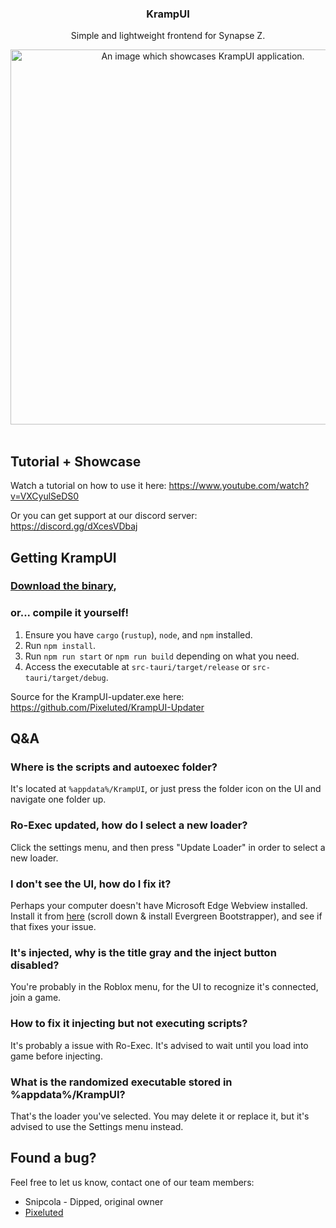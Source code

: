 <div align="center">
    <h3>KrampUI</h3>
    <p>Simple and lightweight frontend for Synapse Z.</p>
    <img src="https://mentally-insane.pixeluted.com/Yoha8/CaXAlOjI60.png/raw" alt="An image which showcases KrampUI application." width="600"/>
</div>
<br />

## Tutorial + Showcase
Watch a tutorial on how to use it here: https://www.youtube.com/watch?v=VXCyulSeDS0

Or you can get support at our discord server: https://discord.gg/dXcesVDbaj

## Getting KrampUI

### [Download the binary](https://github.com/Pixeluted/KrampUI/releases/latest),

### or... compile it yourself!
1. Ensure you have `cargo` (`rustup`), `node`, and `npm` installed.
2. Run `npm install`.
3. Run `npm run start` or `npm run build` depending on what you need.
4. Access the executable at `src-tauri/target/release` or `src-tauri/target/debug`.

Source for the KrampUI-updater.exe here: https://github.com/Pixeluted/KrampUI-Updater

## Q&A
### Where is the scripts and autoexec folder?
It's located at ``%appdata%/KrampUI``, or just press the folder icon on the UI and navigate one folder up.

### Ro-Exec updated, how do I select a new loader?
Click the settings menu, and then press "Update Loader" in order to select a new loader.

### I don't see the UI, how do I fix it?
Perhaps your computer doesn't have Microsoft Edge Webview installed.</br>
Install it from <a href="https://developer.microsoft.com/en-us/microsoft-edge/webview2" target="_blank">here</a> (scroll down & install Evergreen Bootstrapper), and see if that fixes your issue.

### It's injected, why is the title gray and the inject button disabled?
You're probably in the Roblox menu, for the UI to recognize it's connected, join a game.

### How to fix it injecting but not executing scripts?
It's probably a issue with Ro-Exec. It's advised to wait until you load into game before injecting.

### What is the randomized executable stored in %appdata%/KrampUI?
That's the loader you've selected. You may delete it or replace it, but it's advised to use the Settings menu instead.

## Found a bug?
Feel free to let us know, contact one of our team members:
- Snipcola - Dipped, original owner
- [Pixeluted](https://discord.com/users/1057760003701882890)
